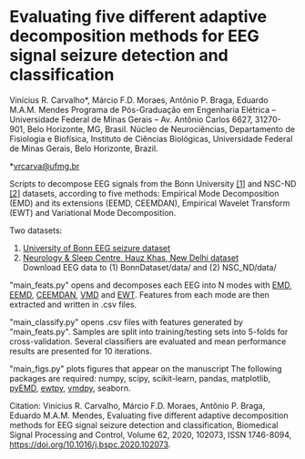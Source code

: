 # Evaluating five different adaptive decomposition methods for EEG signal seizure detection and classification
Vinícius R. Carvalho*,  Márcio F.D. Moraes, Antônio P. Braga, Eduardo M.A.M. Mendes
Programa de Pós-Graduação em Engenharia Elétrica – Universidade Federal de Minas Gerais – Av. Antônio Carlos 6627, 31270-901, Belo Horizonte, MG, Brasil.
Núcleo de Neurociências, Departamento de Fisiologia e Biofísica, Instituto de Ciências Biológicas, Universidade Federal de Minas Gerais, Belo Horizonte, Brazil.

*vrcarva@ufmg.br

Scripts to decompose EEG signals from the Bonn University [[1]](https://journals.aps.org/pre/abstract/10.1103/PhysRevE.64.061907) and NSC-ND [[2]](https://doi.org/10.1016/j.eswa.2011.09.093) datasets, according to five methods: Empirical Mode Decomposition (EMD) and its extensions (EEMD, CEEMDAN), Empirical Wavelet Transform (EWT) and Variational Mode Decomposition. 

Two datasets:
1. [University of Bonn EEG seizure dataset](http://epileptologie-bonn.de/cms/front_content.php?idcat=193&lang=3&changelang=3)
2. [Neurology & Sleep Centre, Hauz Khas, New Delhi dataset](https://www.researchgate.net/publication/308719109_EEG_Epilepsy_Datasets)  
Download EEG data to (1) BonnDataset/data/ and (2) NSC_ND/data/

"main_feats.py" opens and decomposes each EEG into N modes with [EMD](https://doi.org/10.1098/rspa.1998.0193), [EEMD](https://doi.org/10.1142/S1793536909000047), [CEEMDAN](https://doi.org/10.1016/j.bspc.2014.06.009), [VMD](https://doi.org/10.1109/TSP.2013.2288675) and [EWT](https://doi.org/10.1109/TSP.2013.2265222). Features from each mode are then extracted and written in .csv files.  

"main_classify.py" opens .csv files with features generated by "main_feats.py". Samples are split into training/testing sets into 5-folds for cross-validation. Several classifiers are evaluated and mean performance results are presented for 10 iterations.

"main_figs.py" plots figures that appear on the manuscript
The following packages are required: numpy, scipy, scikit-learn, pandas, matplotlib, [pyEMD](https://pypi.org/project/EMD-signal/), [ewtpy](https://pypi.org/project/ewtpy/), [vmdpy](https://pypi.org/project/vmdpy/), seaborn.

Citation:
Vinícius R. Carvalho, Márcio F.D. Moraes, Antônio P. Braga, Eduardo M.A.M. Mendes,
Evaluating five different adaptive decomposition methods for EEG signal seizure detection and classification,
Biomedical Signal Processing and Control,
Volume 62,
2020,
102073,
ISSN 1746-8094,
https://doi.org/10.1016/j.bspc.2020.102073.  


